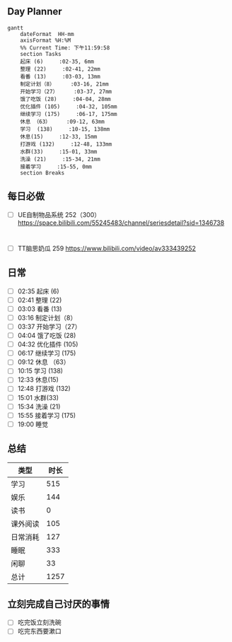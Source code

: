 ## Day Planner
```mermaid
gantt
    dateFormat  HH-mm
    axisFormat %H:%M
    %% Current Time: 下午11:59:58
    section Tasks
    起床 (6)     :02-35, 6mm
    整理 (22)     :02-41, 22mm
    看番 (13)     :03-03, 13mm
    制定计划（8）     :03-16, 21mm
    开始学习（27）     :03-37, 27mm
    饿了吃饭 (28)     :04-04, 28mm
    优化插件 (105)     :04-32, 105mm
    继续学习 (175)     :06-17, 175mm
    休息 （63）     :09-12, 63mm
    学习  (138)     :10-15, 138mm
    休息(15)     :12-33, 15mm
    打游戏 (132)     :12-48, 133mm
    水群(33)     :15-01, 33mm
    洗澡 (21)     :15-34, 21mm
    接着学习     :15-55, 0mm
    section Breaks

```

## 每日必做
- [ ] UE自制物品系统 252（300）
https://space.bilibili.com/55245483/channel/seriesdetail?sid=1346738


# 


- [ ] TT脑思奶瓜 259
https://www.bilibili.com/video/av333439252



## 日常

- [ ] 02:35 起床 (6)
- [ ] 02:41 整理 (22)
- [ ] 03:03 看番 (13)
- [ ] 03:16 制定计划（8）
- [ ] 03:37 开始学习（27）
- [ ] 04:04 饿了吃饭 (28)
- [ ] 04:32 优化插件 (105)
- [ ] 06:17 继续学习 (175)
- [ ] 09:12 休息 （63）
- [ ] 10:15 学习  (138)
- [ ] 12:33 休息(15)
- [ ] 12:48 打游戏 (132)
- [ ] 15:01 水群(33)
- [ ] 15:34 洗澡 (21)
- [ ] 15:55 接着学习 (175)
- [ ] 19:00 睡觉

## 总结

| 类型     | 时长 |
| -------- | ---- |
| 学习     | 515  |
| 娱乐     | 144  |
| 读书     | 0    |
| 课外阅读 | 105  |
| 日常消耗 | 127  |
| 睡眠     | 333  |
| 闲聊     | 33   |
| 总计     | 1257 |













## 立刻完成自己讨厌的事情
- [ ] 吃完饭立刻洗碗
- [ ] 吃完东西要漱口
